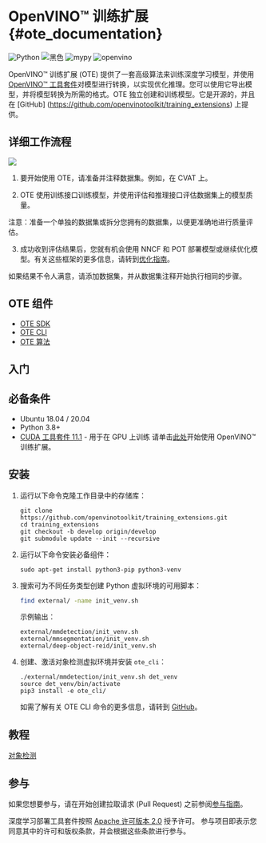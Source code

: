 # OpenVINO™ 训练扩展{#ote_documentation}

![Python](https://img.shields.io/badge/python-3.8%2B-green)
![黑色](https://img.shields.io/badge/code%20style-black-000000.svg)
![mypy](https://img.shields.io/badge/%20type_checker-mypy-%231674b1?style=flat)
![openvino](https://img.shields.io/badge/openvino-2021.4-purple)

OpenVINO™ 训练扩展 (OTE) 提供了一套高级算法来训练深度学习模型，并使用 [OpenVINO™ 工具套件](https://software.intel.com/en-us/openvino-toolkit)对模型进行转换，以实现优化推理。您可以使用它导出模型，并将模型转换为所需的格式。OTE 独立创建和训练模型。它是开源的，并且在 [GitHub] (https://github.com/openvinotoolkit/training_extensions) 上提供。

## 详细工作流程

![](training_extensions_framework.png)

1. 要开始使用 OTE，请准备并注释数据集。例如，在 CVAT 上。

2. OTE 使用训练接口训练模型，并使用评估和推理接口评估数据集上的模型质量。

注意：准备一个单独的数据集或拆分您拥有的数据集，以便更准确地进行质量评估。

3. 成功收到评估结果后，您就有机会使用 NNCF 和 POT 部署模型或继续优化模型。有关这些框架的更多信息，请转到[优化指南](https://docs.openvino.ai/nightly/openvino_docs_model_optimization_guide.html)。

如果结果不令人满意，请添加数据集，并从数据集注释开始执行相同的步骤。

## OTE 组件

- [OTE SDK](https://github.com/openvinotoolkit/training_extensions/tree/master/ote_sdk)
- [OTE CLI](https://github.com/openvinotoolkit/training_extensions/tree/master/ote_cli)
- [OTE 算法](https://github.com/openvinotoolkit/training_extensions/tree/master/external)

## 入门

## 必备条件

- Ubuntu 18.04 / 20.04
- Python 3.8+
- [CUDA 工具套件 11.1](https://developer.nvidia.com/cuda-11.1.1-download-archive) - 用于在 GPU 上训练
   请单击[此处](https://github.com/openvinotoolkit/training_extensions/tree/master/QUICK_START_GUIDE.md)开始使用 OpenVINO™ 训练扩展。

## 安装

1. 运行以下命令克隆工作目录中的存储库：

   ```
   git clone https://github.com/openvinotoolkit/training_extensions.git
   cd training_extensions
   git checkout -b develop origin/develop
   git submodule update --init --recursive
   ```

2. 运行以下命令安装必备组件：

   ```
   sudo apt-get install python3-pip python3-venv
   ```

3. 搜索可为不同任务类型创建 Python 虚拟环境的可用脚本：

   ```bash
   find external/ -name init_venv.sh
   ```

   示例输出：

   ```
   external/mmdetection/init_venv.sh
   external/mmsegmentation/init_venv.sh
   external/deep-object-reid/init_venv.sh
   ```

4. 创建、激活对象检测虚拟环境并安装 `ote_cli`：
   ```
   ./external/mmdetection/init_venv.sh det_venv
   source det_venv/bin/activate
   pip3 install -e ote_cli/
   ```
   如需了解有关 OTE CLI 命令的更多信息，请转到 [GitHub](https://github.com/openvinotoolkit/training_extensions/blob/master/QUICK_START_GUIDE.md)。

## 教程

[对象检测](https://github.com/openvinotoolkit/training_extensions/blob/master/ote_cli/notebooks/train.ipynb)

## 参与

如果您想要参与，请在开始创建拉取请求 (Pull Request) 之前参阅[参与指南](https://github.com/openvinotoolkit/training_extensions/blob/master/CONTRIBUTING.md)。

深度学习部署工具套件按照 [Apache 许可版本 2.0](https://github.com/openvinotoolkit/training_extensions/blob/master/LICENSE) 授予许可。
参与项目即表示您同意其中的许可和版权条款，并会根据这些条款进行参与。